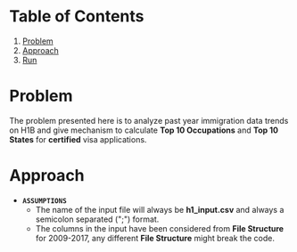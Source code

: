 # Table of Contents
1. [Problem](README.md#problem)
2. [Approach](README.md#approach)
3. [Run](README.md#run)

# Problem
The problem presented here is to analyze past year immigration data trends on H1B and give mechanism to calculate **Top 10 Occupations** and **Top 10 States** for **certified** visa applications.


# Approach
* __`ASSUMPTIONS`__
    * The name of the input file will always be **h1_input.csv** and always a semicolon separated (";") format.
    * The columns in the input have been considered from **File Structure** for 2009-2017, any different **File Structure** might break the code.
    